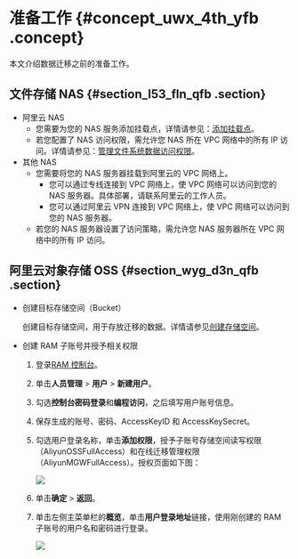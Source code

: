 # 准备工作 {#concept_uwx_4th_yfb .concept}

本文介绍数据迁移之前的准备工作。

## 文件存储 NAS {#section_l53_fln_qfb .section}

-   阿里云 NAS
    -   您需要为您的 NAS 服务添加挂载点，详情请参见：[添加挂载点](../../../../intl.zh-CN/快速配置指南/添加挂载点.md#)。
    -   若您配置了 NAS 访问权限，需允许您 NAS 所在 VPC 网络中的所有 IP 访问。详情请参见：[管理文件系统数据访问权限](../../../../intl.zh-CN/用户指南/管理文件系统数据访问权限.md#)。
-   其他 NAS
    -   您需要将您的 NAS 服务器挂载到阿里云的 VPC 网络上。
        -   您可以通过专线连接到 VPC 网络上，使 VPC 网络可以访问到您的 NAS 服务器。具体部署，请联系阿里云的工作人员。
        -   您可以通过阿里云 VPN 连接到 VPC 网络上，使 VPC 网络可以访问到您的 NAS 服务器。
    -   若您的 NAS 服务器设置了访问策略，需允许您 NAS 服务器所在 VPC 网络中的所有 IP 访问。

## 阿里云对象存储 OSS {#section_wyg_d3n_qfb .section}

-   创建目标存储空间（Bucket）

    创建目标存储空间，用于存放迁移的数据。详情请参见[创建存储空间](../../../../intl.zh-CN/快速入门/创建存储空间.md#)。

-   创建 RAM 子账号并授予相关权限
    1.  登录[RAM 控制台](https://ram.console.aliyun.com)。
    2.  单击**人员管理** \> **用户** \> **新建用户**。
    3.  勾选**控制台密码登录**和**编程访问**，之后填写用户账号信息。
    4.  保存生成的账号、密码、AccessKeyID 和 AccessKeySecret。
    5.  勾选用户登录名称，单击**添加权限**，授予子账号存储空间读写权限（AliyunOSSFullAccess）和在线迁移管理权限（AliyunMGWFullAccess）。授权页面如下图：

        ![](http://static-aliyun-doc.oss-cn-hangzhou.aliyuncs.com/assets/img/40745/155730981021235_zh-CN.png)

    6.  单击**确定** \> **返回**。
    7.  单击左侧主菜单栏的**概览**，单击**用户登录地址**链接，使用刚创建的 RAM 子账号的用户名和密码进行登录。

        ![](http://static-aliyun-doc.oss-cn-hangzhou.aliyuncs.com/assets/img/40745/155730981034662_zh-CN.png)


